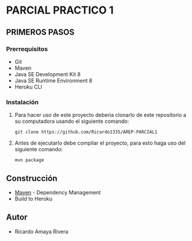 # PARCIAL PRACTICO 1 



## PRIMEROS PASOS
### Prerrequisitos
* Git
* Maven
* Java SE Development Kit 8
* Java SE Runtime Environment 8
* Heroku CLI


### Instalación
1. Para hacer uso de este proyecto deberia clonarlo de este repositorio a su computadora usando el siguiente comando:
   
   ```
   git clone https://github.com/Ricardo1335/AREP-PARCIAL1
   ```

2. Antes de ejecutarlo debe compilar el proyecto, para esto haga uso del siguiente comando:

    ```
    mvn package
    ```

## Construcción
* [Maven](https://maven.apache.org/) - Dependency Management
* Build to Heroku

## Autor
* Ricardo Amaya Rivera 
